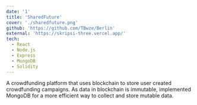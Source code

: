 ```yaml
---
date: '1'
title: 'SharedFuture'
cover: './sharedfuture.png'
github: 'https://github.com/TBwze/Berlin'
external: 'https://skripsi-three.vercel.app/'
tech:
  - React
  - Node.js
  - Express
  - MongoDB
  - Solidity
---
```


A crowdfunding platform that uses blockchain to store user created crowdfunding campaigns. As data in blockchain is immutable, implemented MongoDB for a more efficient way to collect and store mutable data.
